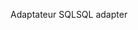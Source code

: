 <span data-ttu-id="36300-101">Adaptateur SQL</span><span class="sxs-lookup"><span data-stu-id="36300-101">SQL adapter</span></span>